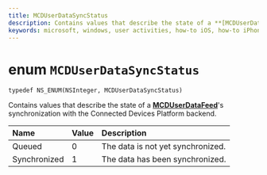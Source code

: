 ```yaml
---
title: MCDUserDataSyncStatus
description: Contains values that describe the state of a **[MCDUserDataFeed](MCDUserDataFeed.md)**'s synchronization with the Connected Devices Platform backend. 
keywords: microsoft, windows, user activities, how-to iOS, how-to iPhone 
---
```


# enum `MCDUserDataSyncStatus`

```
typedef NS_ENUM(NSInteger, MCDUserDataSyncStatus)
```

Contains values that describe the state of a **[MCDUserDataFeed](MCDUserDataFeed.md)**'s synchronization with the Connected Devices Platform backend. 

|Name | Value | Description |
|:-- |:-- |:-- |
|  Queued |0| The data is not yet synchronized. |
| Synchronized |1| The data has been synchronized.|